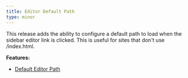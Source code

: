 ```yaml
---
title: Editor Default Path
type: minor
---
```



This release adds the ability to configure a default path to load when the sidebar editor link is clicked. This is useful for sites that don't use /index.html.

**Features:**

* [Default Editor Path](/documentation/edit/interfaces/visual-editor)